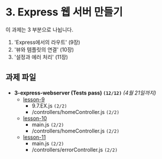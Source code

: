 # 3. Express 웹 서버 만들기

이 과제는 3 부분으로 나뉩니다.

1. 'Express에서의 라우트' (9장)
2. '뷰와 템플릿의 연결' (10장)
3. '설정과 에러 처리' (11장)

## 과제 파일

- **3-express-webserver (Tests pass) `(12/12)`** _(4월 21일까지)_
  - [lesson-9](./lesson-9)
    - 9.7.EX.js `(2/2)`
    - /controllers/homeController.js `(2/2)`
  - [lesson-10](./lesson-10)
    - main.js `(2/2)`
    - /controllers/homeController.js `(2/2)`
  - [lesson-11](./lesson-11)
    - main.js `(2/2)`
    - /controllers/errorController.js `(2/2)`
